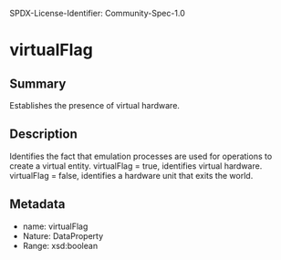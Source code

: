 SPDX-License-Identifier: Community-Spec-1.0

# virtualFlag

## Summary

Establishes the presence of virtual hardware.

## Description

Identifies the fact that emulation processes are used for operations to create a virtual entity. 
virtualFlag = true, identifies virtual hardware.  
virtualFlag = false, identifies a hardware unit that exits the world.

## Metadata

- name: virtualFlag
- Nature: DataProperty
- Range: xsd:boolean
